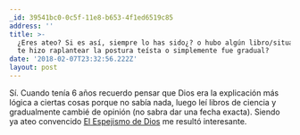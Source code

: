 ```yaml
---
_id: 39541bc0-0c5f-11e8-b653-4f1ed6519c85
address: ''
title: >-
  ¿Eres ateo? Si es así, siempre lo has sido¿? o hubo algún libro/situación que
  te hizo raplantear la postura teísta o simplemente fue gradual?
date: '2018-02-07T23:32:56.222Z'
layout: post
---
```

 
Sí. Cuando tenía 6 años recuerdo pensar que Dios era la explicación más lógica a ciertas cosas porque no sabía nada, luego leí libros de ciencia y gradualmente cambié de opinión (no sabra dar una fecha exacta). Siendo ya ateo convencido [El Espejismo de Dios](https://en.wikipedia.org/wiki/The_God_Delusion) me resultó interesante.
